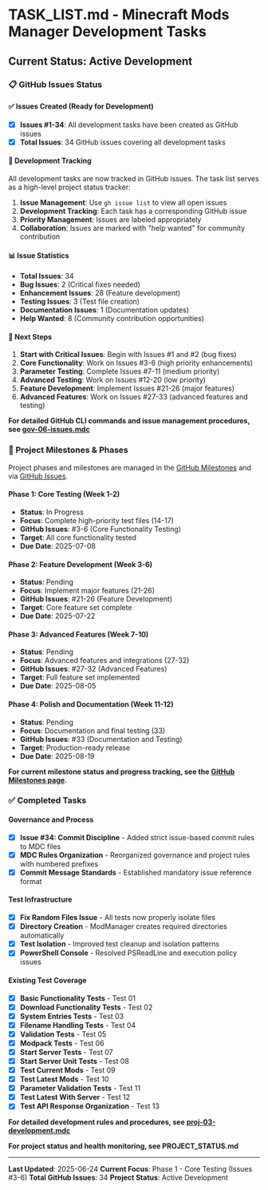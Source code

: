# TASK_LIST.md - Minecraft Mods Manager Development Tasks

## Current Status: Active Development

### 📋 GitHub Issues Status

#### ✅ Issues Created (Ready for Development)
- [x] **Issues #1-34**: All development tasks have been created as GitHub issues
- [x] **Total Issues**: 34 GitHub issues covering all development tasks

#### 🎯 Development Tracking
All development tasks are now tracked in GitHub issues. The task list serves as a high-level project status tracker:

1. **Issue Management**: Use `gh issue list` to view all open issues
2. **Development Tracking**: Each task has a corresponding GitHub issue
3. **Priority Management**: Issues are labeled appropriately
4. **Collaboration**: Issues are marked with "help wanted" for community contribution

#### 📊 Issue Statistics
- **Total Issues**: 34
- **Bug Issues**: 2 (Critical fixes needed)
- **Enhancement Issues**: 28 (Feature development)
- **Testing Issues**: 3 (Test file creation)
- **Documentation Issues**: 1 (Documentation updates)
- **Help Wanted**: 8 (Community contribution opportunities)

#### 🔄 Next Steps
1. **Start with Critical Issues**: Begin with Issues #1 and #2 (bug fixes)
2. **Core Functionality**: Work on Issues #3-6 (high priority enhancements)
3. **Parameter Testing**: Complete Issues #7-11 (medium priority)
4. **Advanced Testing**: Work on Issues #12-20 (low priority)
5. **Feature Development**: Implement Issues #21-26 (major features)
6. **Advanced Features**: Work on Issues #27-33 (advanced features and testing)

**For detailed GitHub CLI commands and issue management procedures, see [gov-06-issues.mdc](mdc:.cursor/rules/gov-06-issues.mdc)**

### 🚀 Project Milestones & Phases

Project phases and milestones are managed in the [GitHub Milestones](https://github.com/survivorsunited/minecraft-mods-manager/milestones) and via [GitHub Issues](https://github.com/survivorsunited/minecraft-mods-manager/issues).

#### Phase 1: Core Testing (Week 1-2)
- **Status**: In Progress
- **Focus**: Complete high-priority test files (14-17)
- **GitHub Issues**: #3-6 (Core Functionality Testing)
- **Target**: All core functionality tested
- **Due Date**: 2025-07-08

#### Phase 2: Feature Development (Week 3-6)
- **Status**: Pending
- **Focus**: Implement major features (21-26)
- **GitHub Issues**: #21-26 (Feature Development)
- **Target**: Core feature set complete
- **Due Date**: 2025-07-22

#### Phase 3: Advanced Features (Week 7-10)
- **Status**: Pending
- **Focus**: Advanced features and integrations (27-32)
- **GitHub Issues**: #27-32 (Advanced Features)
- **Target**: Full feature set implemented
- **Due Date**: 2025-08-05

#### Phase 4: Polish and Documentation (Week 11-12)
- **Status**: Pending
- **Focus**: Documentation and final testing (33)
- **GitHub Issues**: #33 (Documentation and Testing)
- **Target**: Production-ready release
- **Due Date**: 2025-08-19

**For current milestone status and progress tracking, see the [GitHub Milestones page](https://github.com/survivorsunited/minecraft-mods-manager/milestones).**

### ✅ Completed Tasks

#### Governance and Process
- [x] **Issue #34: Commit Discipline** - Added strict issue-based commit rules to MDC files
- [x] **MDC Rules Organization** - Reorganized governance and project rules with numbered prefixes
- [x] **Commit Message Standards** - Established mandatory issue reference format

#### Test Infrastructure
- [x] **Fix Random Files Issue** - All tests now properly isolate files
- [x] **Directory Creation** - ModManager creates required directories automatically
- [x] **Test Isolation** - Improved test cleanup and isolation patterns
- [x] **PowerShell Console** - Resolved PSReadLine and execution policy issues

#### Existing Test Coverage
- [x] **Basic Functionality Tests** - Test 01
- [x] **Download Functionality Tests** - Test 02  
- [x] **System Entries Tests** - Test 03
- [x] **Filename Handling Tests** - Test 04
- [x] **Validation Tests** - Test 05
- [x] **Modpack Tests** - Test 06
- [x] **Start Server Tests** - Test 07
- [x] **Start Server Unit Tests** - Test 08
- [x] **Test Current Mods** - Test 09
- [x] **Test Latest Mods** - Test 10
- [x] **Parameter Validation Tests** - Test 11
- [x] **Test Latest With Server** - Test 12
- [x] **Test API Response Organization** - Test 13

**For detailed development rules and procedures, see [proj-03-development.mdc](mdc:.cursor/rules/proj-03-development.mdc)**

**For project status and health monitoring, see PROJECT_STATUS.md**

---

**Last Updated**: 2025-06-24
**Current Focus**: Phase 1 - Core Testing (Issues #3-6)
**Total GitHub Issues**: 34
**Project Status**: Active Development